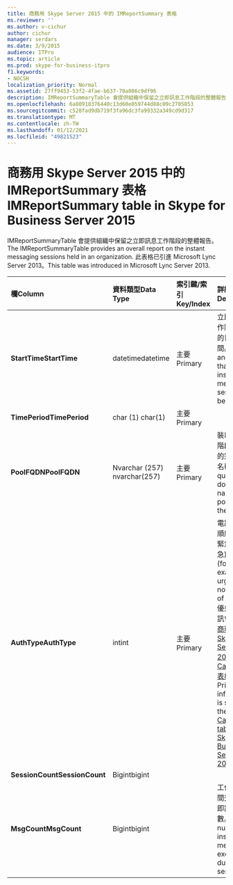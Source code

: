 ```yaml
---
title: 商務用 Skype Server 2015 中的 IMReportSummary 表格
ms.reviewer: ''
ms.author: v-cichur
author: cichur
manager: serdars
ms.date: 3/9/2015
audience: ITPro
ms.topic: article
ms.prod: skype-for-business-itpro
f1.keywords:
- NOCSH
localization_priority: Normal
ms.assetid: 27ff9453-53f2-4fae-b637-70a086c9df96
description: IMReportSummaryTable 會提供組織中保留之立即訊息工作階段的整體報告。 此表格已引進 Microsoft Lync Server 2013。
ms.openlocfilehash: 6a80918376440c13d60e059744d88c09c2705853
ms.sourcegitcommit: c528fad9db719f3fa96dc3fa99332a349cd9d317
ms.translationtype: MT
ms.contentlocale: zh-TW
ms.lasthandoff: 01/12/2021
ms.locfileid: "49821523"
---
```

# <a name="imreportsummary-table-in-skype-for-business-server-2015"></a><span data-ttu-id="8db37-104">商務用 Skype Server 2015 中的 IMReportSummary 表格</span><span class="sxs-lookup"><span data-stu-id="8db37-104">IMReportSummary table in Skype for Business Server 2015</span></span>
 
<span data-ttu-id="8db37-105">IMReportSummaryTable 會提供組織中保留之立即訊息工作階段的整體報告。</span><span class="sxs-lookup"><span data-stu-id="8db37-105">The IMReportSummaryTable provides an overall report on the instant messaging sessions held in an organization.</span></span> <span data-ttu-id="8db37-106">此表格已引進 Microsoft Lync Server 2013。</span><span class="sxs-lookup"><span data-stu-id="8db37-106">This table was introduced in Microsoft Lync Server 2013.</span></span>
  
|<span data-ttu-id="8db37-107">**欄**</span><span class="sxs-lookup"><span data-stu-id="8db37-107">**Column**</span></span>|<span data-ttu-id="8db37-108">**資料類型**</span><span class="sxs-lookup"><span data-stu-id="8db37-108">**Data Type**</span></span>|<span data-ttu-id="8db37-109">**索引鍵/索引**</span><span class="sxs-lookup"><span data-stu-id="8db37-109">**Key/Index**</span></span>|<span data-ttu-id="8db37-110">**詳細資料**</span><span class="sxs-lookup"><span data-stu-id="8db37-110">**Details**</span></span>|
|:-----|:-----|:-----|:-----|
|<span data-ttu-id="8db37-111">**StartTime**</span><span class="sxs-lookup"><span data-stu-id="8db37-111">**StartTime**</span></span> <br/> |<span data-ttu-id="8db37-112">datetime</span><span class="sxs-lookup"><span data-stu-id="8db37-112">datetime</span></span>  <br/> |<span data-ttu-id="8db37-113">主要</span><span class="sxs-lookup"><span data-stu-id="8db37-113">Primary</span></span>  <br/> |<span data-ttu-id="8db37-114">立即訊息工作階段開始的日期及時間。</span><span class="sxs-lookup"><span data-stu-id="8db37-114">Date and time that the instant messaging session began.</span></span>  <br/> |
|<span data-ttu-id="8db37-115">**TimePeriod**</span><span class="sxs-lookup"><span data-stu-id="8db37-115">**TimePeriod**</span></span> <br/> |<span data-ttu-id="8db37-116">char (1) </span><span class="sxs-lookup"><span data-stu-id="8db37-116">char(1)</span></span>  <br/> |<span data-ttu-id="8db37-117">主要</span><span class="sxs-lookup"><span data-stu-id="8db37-117">Primary</span></span>  <br/> ||
|<span data-ttu-id="8db37-118">**PoolFQDN**</span><span class="sxs-lookup"><span data-stu-id="8db37-118">**PoolFQDN**</span></span> <br/> |<span data-ttu-id="8db37-119">Nvarchar (257) </span><span class="sxs-lookup"><span data-stu-id="8db37-119">nvarchar(257)</span></span>  <br/> |<span data-ttu-id="8db37-120">主要</span><span class="sxs-lookup"><span data-stu-id="8db37-120">Primary</span></span>  <br/> |<span data-ttu-id="8db37-121">裝載此工作階段之集區的完整網域名稱。</span><span class="sxs-lookup"><span data-stu-id="8db37-121">Fully qualified domain name of the pool hosting the session.</span></span>  <br/> |
|<span data-ttu-id="8db37-122">**AuthType**</span><span class="sxs-lookup"><span data-stu-id="8db37-122">**AuthType**</span></span> <br/> |<span data-ttu-id="8db37-123">int</span><span class="sxs-lookup"><span data-stu-id="8db37-123">int</span></span>  <br/> |<span data-ttu-id="8db37-124">主要</span><span class="sxs-lookup"><span data-stu-id="8db37-124">Primary</span></span>  <br/> |<span data-ttu-id="8db37-125">電話的優先順序 (例如，緊急或非緊急)。</span><span class="sxs-lookup"><span data-stu-id="8db37-125">Priority (for example, urgent or non-urgent) of the call.</span></span> <span data-ttu-id="8db37-126">優先順序資訊會儲存在 [商務用 Skype Server 2015 的 CallPriorities 表格](callpriorities.md)中。</span><span class="sxs-lookup"><span data-stu-id="8db37-126">Priority information is stored in the [CallPriorities table in Skype for Business Server 2015](callpriorities.md).</span></span>  <br/> |
|<span data-ttu-id="8db37-127">**SessionCount**</span><span class="sxs-lookup"><span data-stu-id="8db37-127">**SessionCount**</span></span> <br/> |<span data-ttu-id="8db37-128">Bigint</span><span class="sxs-lookup"><span data-stu-id="8db37-128">bigint</span></span>  <br/> |||
|<span data-ttu-id="8db37-129">**MsgCount**</span><span class="sxs-lookup"><span data-stu-id="8db37-129">**MsgCount**</span></span> <br/> |<span data-ttu-id="8db37-130">Bigint</span><span class="sxs-lookup"><span data-stu-id="8db37-130">bigint</span></span>  <br/> ||<span data-ttu-id="8db37-131">工作階段期間交換的立即訊息總數。</span><span class="sxs-lookup"><span data-stu-id="8db37-131">Total number of instant messages exchanged during the session.</span></span>  <br/> |
   

